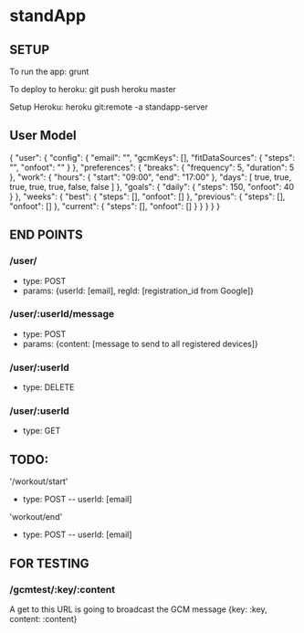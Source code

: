 # standApp

## SETUP
To run the app:
grunt

To deploy to heroku:
git push heroku master

Setup Heroku:
heroku git:remote -a standapp-server

## User Model

{
    "user": {
        "config": {
            "email": "",
            "gcmKeys": [],
            "fitDataSources": {
                "steps": "",
                "onfoot": ""
            }
        },
        "preferences": {
            "breaks": {
                "frequency": 5,
                "duration": 5
            },
            "work": {
                "hours": {
                    "start": "09:00",
                    "end": "17:00"
                },
                "days": [
                    true,
                    true,
                    true,
                    true,
                    true,
                    false,
                    false
                ]
            },
            "goals": {
                "daily": {
                    "steps": 150,
                    "onfoot": 40
                }
            },
            "weeks": {
                "best": {
                    "steps": [],
                    "onfoot": []
                },
                "previous": {
                    "steps": [],
                    "onfoot": []
                },
                "current": {
                    "steps": [],
                    "onfoot": []
                }
            }
        }
    }
}


## END POINTS
### /user/
- type: POST
- params: {userId: [email], regId: [registration_id from Google]}

### /user/:userId/message
- type: POST
- params: {content: [message to send to all registered devices]}

### /user/:userId
- type: DELETE

### /user/:userId
- type: GET

## TODO:
'/workout/start'
- type: POST
-- userId: [email]

'workout/end'
- type: POST
-- userId: [email]


## FOR TESTING
### /gcmtest/:key/:content
A get to this URL is going to broadcast the GCM message {key: :key, content: :content}